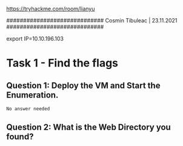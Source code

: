https://tryhackme.com/room/lianyu

#############################
 	Cosmin Tibuleac | 23.11.2021
#############################



export IP=10.10.196.103

# Task 1 - Find the flags

## Question 1: Deploy the VM and Start the Enumeration. 

`No answer needed`

## Question 2: What is the Web Directory you found?

